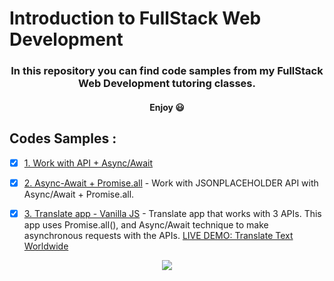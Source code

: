 
# Introduction to FullStack Web Development

<h3 align="center">
    In this repository you can find code samples from my FullStack Web Development tutoring classes.
</h3>
<h4 align="center">
    Enjoy 😃
</h4>


## Codes Samples :
- [X] [1. Work with API + Async/Await](https://github.com/Edenik/Introduction-to-FullStack/tree/main/Work%20with%20API%20%2B%20Async-Await) 


- [X] [2. Async-Await + Promise.all](https://github.com/Edenik/Introduction-to-FullStack/tree/main/Async-Await%20%2B%20Promise.all) - Work with JSONPLACEHOLDER API with Async/Await + Promise.all.


- [X] [3. Translate app - Vanilla JS](https://github.com/Edenik/Introduction-to-FullStack/tree/main/Translate%20app%20-%20Vanilla%20JS) - Translate app that works with 3 APIs. This app uses Promise.all(), and Async/Await technique to make asynchronous requests with the APIs. [LIVE DEMO: Translate Text Worldwide](https://Edenik.com/translate)

<p align="center"><img src="https://hits.seeyoufarm.com/api/count/incr/badge.svg?url=https%3A%2F%2Fgithub.com%2FEdenik%2FIntroduction-to-FullStack&count_bg=%2379C83D&title_bg=%23555555&icon=&icon_color=%23E7E7E7&title=hits&edge_flat=false"/></p>

